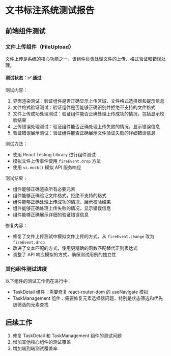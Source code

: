 # 文书标注系统测试报告

## 前端组件测试

### 文件上传组件（FileUpload）

文件上传是系统的核心功能之一，该组件负责处理文件的上传、格式验证和错误处理。

#### 测试状态：✅ 通过

测试内容：
1. 界面渲染测试：验证组件是否正确显示上传区域、文件格式选择器和提示信息
2. 文件格式验证测试：验证组件是否能够正确识别并拒绝不支持的文件格式
3. 文件上传成功处理测试：验证组件能否正确处理上传成功的情况，包括显示校验结果
4. 上传错误处理测试：验证组件能否正确处理上传失败的情况，显示错误信息
5. 验证错误展示测试：验证组件能否正确展示文件验证失败的详细错误信息

测试方法：
- 使用 React Testing Library 进行组件测试
- 模拟文件上传事件使用 `fireEvent.drop` 方法
- 使用 `vi.mock()` 模拟 API 服务响应

测试结果：
- 组件能够正确渲染所有必要元素
- 组件能够正确验证文件格式，拒绝不支持的格式
- 组件能够正确处理上传成功的情况，展示校验结果
- 组件能够正确处理上传失败的情况，显示错误信息
- 组件能够正确展示详细的验证错误信息

修复内容：
- 修复了文件上传测试中模拟文件上传的方式，从 `fireEvent.change` 改为 `fireEvent.drop`
- 改进了文本匹配的方式，使用更精确的函数匹配替代正则表达式
- 调整了 API 响应模拟的方式，确保测试用例的独立性

### 其他组件测试进度

以下组件的测试工作仍在进行中：

- TaskDetail 组件：需要修复 react-router-dom 的 useNavigate 模拟
- TaskManagement 组件：需要修复元素选择器问题，特别是状态筛选和优先级筛选的元素查找

## 后续工作

1. 修复 TaskDetail 和 TaskManagement 组件的测试问题
2. 增加其他核心组件的测试覆盖
3. 增加端到端测试覆盖率 